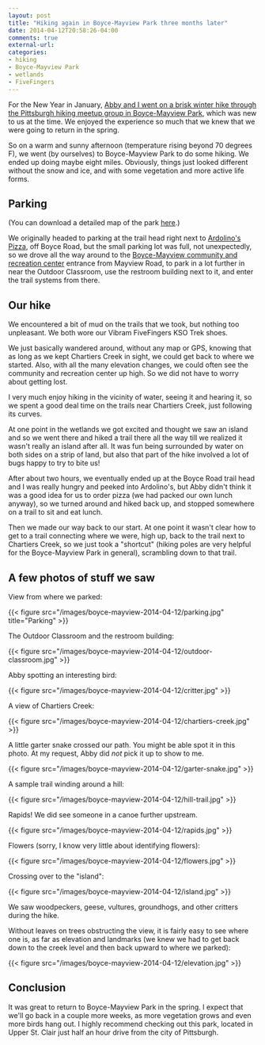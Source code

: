 ```yaml
---
layout: post
title: "Hiking again in Boyce-Mayview Park three months later"
date: 2014-04-12T20:58:26-04:00
comments: true
external-url: 
categories:
- hiking
- Boyce-Mayview Park
- wetlands
- FiveFingers
---
```

For the New Year in January, [Abby and I went on a brisk winter hike through the Pittsburgh hiking meetup group in Boyce-Mayview Park](/blog/2014/01/01/happy-new-year-with-a-boyce-mayview-park-hike-wetlands/), which was new to us at the time. We enjoyed the experience so much that we knew that we were going to return in the spring.

So on a warm and sunny afternoon (temperature rising beyond 70 degrees F), we went (by ourselves) to Boyce-Mayview Park to do some hiking. We ended up doing maybe eight miles. Obviously, things just looked different without the snow and ice, and with some vegetation and more active life forms.

<!--more-->

## Parking

(You can download a detailed map of the park [here](http://www.twpusc.org/magazine/pdf/boyce-mayview-park_map.pdf).)

We originally headed to parking at the trail head right next to [Ardolino's Pizza](http://www.ardolinopizza.com/), off Boyce Road, but the small parking lot was full, not unexpectedly, so we drove all the way around to the [Boyce-Mayview community and recreation center](http://www.twpusc.org/crc/crc-home) entrance from Mayview Road, to park in a lot further in near the Outdoor Classroom, use the restroom building next to it, and enter the trail systems from there.

## Our hike

We encountered a bit of mud on the trails that we took, but nothing too unpleasant. We both wore our Vibram FiveFingers KSO Trek shoes.

We just basically wandered around, without any map or GPS, knowing that as long as we kept Chartiers Creek in sight, we could get back to where we started. Also, with all the many elevation changes, we could often see the community and recreation center up high. So we did not have to worry about getting lost.

I very much enjoy hiking in the vicinity of water, seeing it and hearing it, so we spent a good deal time on the trails near Chartiers Creek, just following its curves.

At one point in the wetlands we got excited and thought we saw an island and so we went there and hiked a trail there all the way till we realized it wasn't really an island after all. It was fun being surrounded by water on both sides on a strip of land, but also that part of the hike involved a lot of bugs happy to try to bite us!

After about two hours, we eventually ended up at the Boyce Road trail head and I was really hungry and peeked into Ardolino's, but Abby didn't think it was a good idea for us to order pizza (we had packed our own lunch anyway), so we turned around and hiked back up, and stopped somewhere on a trail to sit and eat lunch.

Then we made our way back to our start. At one point it wasn't clear how to get to a trail connecting where we were, high up, back to the trail next to Chartiers Creek, so we just took a "shortcut" (hiking poles are very helpful for the Boyce-Mayview Park in general), scrambling down to that trail.

## A few photos of stuff we saw

View from where we parked:

{{< figure src="/images/boyce-mayview-2014-04-12/parking.jpg" title="Parking" >}}

The Outdoor Classroom and the restroom building:

{{< figure src="/images/boyce-mayview-2014-04-12/outdoor-classroom.jpg" >}}

Abby spotting an interesting bird:

{{< figure src="/images/boyce-mayview-2014-04-12/critter.jpg" >}}

A view of Chartiers Creek:

{{< figure src="/images/boyce-mayview-2014-04-12/chartiers-creek.jpg" >}}

A little garter snake crossed our path. You might be able spot it in this photo. At my request, Abby did *not* pick it up to show to me.

{{< figure src="/images/boyce-mayview-2014-04-12/garter-snake.jpg" >}}

A sample trail winding around a hill:

{{< figure src="/images/boyce-mayview-2014-04-12/hill-trail.jpg" >}}

Rapids! We did see someone in a canoe further upstream.

{{< figure src="/images/boyce-mayview-2014-04-12/rapids.jpg" >}}

Flowers (sorry, I know very little about identifying flowers):

{{< figure src="/images/boyce-mayview-2014-04-12/flowers.jpg" >}}

Crossing over to the "island":

{{< figure src="/images/boyce-mayview-2014-04-12/island.jpg" >}}

We saw woodpeckers, geese, vultures, groundhogs, and other critters during the hike.

Without leaves on trees obstructing the view, it is fairly easy to see where one is, as far as elevation and landmarks (we knew we had to get back down to the creek level and then back upward to where we parked):

{{< figure src="/images/boyce-mayview-2014-04-12/elevation.jpg" >}}

## Conclusion

It was great to return to Boyce-Mayview Park in the spring. I expect that we'll go back in a couple more weeks, as more vegetation grows and even more birds hang out. I highly recommend checking out this park, located in Upper St. Clair just half an hour drive from the city of Pittsburgh.
